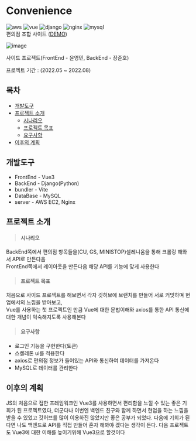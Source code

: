 # Convenience
![aws](https://img.shields.io/badge/AWS-232F3E)
![vue](https://img.shields.io/badge/Vue3-4FC08D)
![django](https://img.shields.io/badge/Django-092E20)
![nginx](https://img.shields.io/badge/Nginx-009639)
![mysql](https://img.shields.io/badge/MySQL-4479A1)
<br />
편의점 조합 사이트 ([DEMO](http://54.180.193.83:8080))

![image](https://user-images.githubusercontent.com/43946794/201859818-607a7446-e919-4f53-b9a4-91cc3a13a9cf.png)

사이드 프로젝트(FrontEnd - 윤영민, BackEnd - 장준호)

프로젝트 기간 : (2022.05 ~ 2022.08)


## 목차
* <a href="#개발도구">개발도구</a>
* <a href="#프로젝트-소개">프로젝트 소개</a>
  * <a href="#시나리오">시나리오</a>
  * <a href="#프로젝트-목표">프로젝트 목표</a>
  * <a href="#요구사항">요구사항</a>
* <a href="#이후의-계획">이후의 계획</a>


## 개발도구
* FrontEnd - Vue3
* BackEnd - Django(Python)
* bundler - Vite
* DataBase - MySQL
* server - AWS EC2, Nginx

## 프로젝트 소개
> #### 시나리오

BackEnd쪽에서 편의점 항목들을(CU, GS, MINISTOP)셀레니움을 통해 크롤링 해와서 API로 만든다음<br />
FrontEnd쪽에서 레이아웃을 만든다음 해당 API를 기능에 맞게 사용한다 

> #### 프로젝트 목표

처음으로 사이드 프로젝트를 해보면서 각자 깃허브에 브랜치를 만들어 서로 커밋하며 현업에서의 느낌을 받아보고,<br />
Vue를 사용하는 첫 프로젝트인 만큼 Vue에 대한 문법이해와 axios를 통한 API 통신에 대한 개념이 익숙해지도록 사용해본다

> #### 요구사항
* 로그인 기능을 구현한다(토큰)
* 스켈레톤 ui를 적용한다
* axios로 편의점 정보가 들어있는 API와 통신하여 데이터를 가져온다
* MySQL로 데이터를 관리한다



## 이후의 계획
JS의 처음으로 접한 프레임워크인 Vue3를 사용하면서 편리함을 느낄 수 있는 좋은 기회가 된 프로젝트였다, 더군다나 이번엔 백엔드 친구와 함께 하면서
현업을 하는 느낌을 받을 수 있었고 깃허브를 많이 이용하진 않았지만 좋은 공부가 되었다. 다음에 기회가 된다면 나도 백엔드로 API를 직접 만들어 혼자
해봐야 겠다는 생각이 든다. 다음 프로젝트도 Vue3에 대한 이해를 높이기위해 Vue3으로 할것이다 
